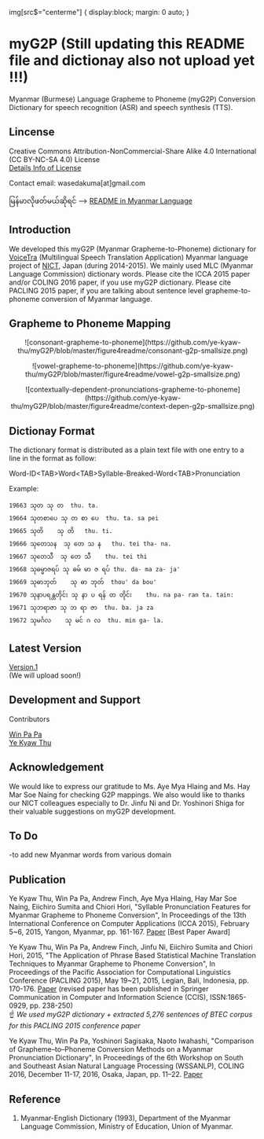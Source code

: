 img[src$="centerme"] {
  display:block;
  margin: 0 auto;
}

# myG2P (Still updating this README file and dictionay also not upload yet !!!)
Myanmar (Burmese) Language Grapheme to Phoneme (myG2P) Conversion Dictionary for speech recognition (ASR) and speech synthesis (TTS).  

## Lincense
Creative Commons Attribution-NonCommercial-Share Alike 4.0 International (CC BY-NC-SA 4.0) License  
[Details Info of License](https://creativecommons.org/licenses/by-nc-sa/4.0/)

Contact email: wasedakuma[at]gmail.com

မြန်မာလိုဖတ်မယ်ဆိုရင် --> [README in Myanmar Language](https://github.com/ye-kyaw-thu/myG2P/blob/master/README-Myanmar.md)

## Introduction  
We developed this myG2P (Myanmar Grapheme-to-Phoneme) dictionary for [VoiceTra](http://voicetra.nict.go.jp/en/index.html) (Multilingual Speech Translation Application) Myanmar language project of [NICT](http://www.nict.go.jp/en/), Japan (during 2014-2015). We mainly used MLC (Myanmar Language Commission) dictionary words. Please cite the ICCA 2015 paper and/or COLING 2016 paper, if you use myG2P dictionary. Please cite PACLING 2015 paper, if you are talking about sentence level grapheme-to-phoneme conversion of Myanmar language.  

## Grapheme to Phoneme Mapping  
<p align="center">
![consonant-grapheme-to-phoneme](https://github.com/ye-kyaw-thu/myG2P/blob/master/figure4readme/consonant-g2p-smallsize.png)
</p>

<p align="center">
![vowel-grapheme-to-phoneme](https://github.com/ye-kyaw-thu/myG2P/blob/master/figure4readme/vowel-g2p-smallsize.png)
</p>

<p align="center">
![contextually-dependent-pronunciations-grapheme-to-phoneme](https://github.com/ye-kyaw-thu/myG2P/blob/master/figure4readme/context-depen-g2p-smallsize.png)
</p>

<!-- <img src="https://github.com/ye-kyaw-thu/myG2P/blob/master/figure4readme/context-depen-p.png" width="450" height="220" /> -->


## Dictionay Format  
The dictionary format is distributed as a plain text file with one entry to a line in the format as follow:  

  Word-ID\<TAB\>Word\<TAB\>Syllable-Breaked-Word\<TAB\>Pronunciation 

  Example:  
  ```
  19663 သုတ သု တ  thu. ta.  
  19664	သုတစာပေ	သု တ စာ ပေ	thu. ta. sa pei  
  19665	သုတိ	သု တိ	thu. ti.  
  19666	သုတေသန	သု တေ သ န	thu. tei tha- na.  
  19667	သုတေသီ	သု တေ သီ	thu. tei thi  
  19668	သုဓမ္မာဇရပ်	သု ဓမ် မာ ဇ ရပ်	thu. da- ma za- ja'  
  19669	သုဓာဘုတ်	သု ဓာ ဘုတ်	thou' da bou'  
  19670	သုနာပရန္တတိုင်း	သု နာ ပ ရန် တ တိုင်း	thu. na pa- ran ta. tain:  
  19671	သုဘရာဇာ	သု ဘ ရာ ဇာ	thu. ba. ja za  
  19672	သုမင်္ဂလ	သု မင် ဂ လ	thu. min ga- la.  
  ```  
  
## Latest Version  
[Version.1]()  
(We will upload soon!)

## Development and Support

Contributors
  
[Win Pa Pa](https://sites.google.com/site/winpapaucsy/)   
[Ye Kyaw Thu](https://sites.google.com/site/yekyawthunlp/)   

## Acknowledgement
We would like to express our gratitude to Ms. Aye Mya Hlaing and Ms. Hay Mar Soe Naing for checking G2P mappings. We also would like to thanks our NICT colleagues especially to Dr. Jinfu Ni and Dr. Yoshinori Shiga for their valuable suggestions on myG2P development.

## To Do
-to add new Myanmar words from various domain

## Publication

Ye Kyaw Thu, Win Pa Pa, Andrew Finch, Aye Mya Hlaing, Hay Mar Soe Naing, Eiichiro Sumita and Chiori Hori, "Syllable Pronunciation Features for Myanmar Grapheme to Phoneme Conversion", In Proceedings of the 13th International Conference on Computer Applications (ICCA 2015), February 5~6, 2015, Yangon, Myanmar, pp. 161-167. [Paper](https://github.com/ye-kyaw-thu/myG2P/blob/master/reference/g2p-revised-ICCA2015.pdf) [Best Paper Award]

Ye Kyaw Thu, Win Pa Pa, Andrew Finch, Jinfu Ni, Eiichiro Sumita and Chiori Hori, 2015, "The Application of Phrase Based Statistical Machine Translation Techniques to Myanmar Grapheme to Phoneme Conversion", In Proceedings of the Pacific Association for Computational Linguistics Conference (PACLING 2015), May 19~21, 2015, Legian, Bali, Indonesia, pp. 170-176. [Paper](https://github.com/ye-kyaw-thu/myG2P/blob/master/reference/myg2p-PACLING2015.pdf) (revised paper has been published in Springer Communication in Computer and Information Science (CCIS), ISSN:1865-0929, pp. 238-250)  
☝️ _We used myG2P dictionary + extracted 5,276 sentences of BTEC corpus for this PACLING 2015 conference paper_

Ye Kyaw Thu, Win Pa Pa, Yoshinori Sagisaka, Naoto Iwahashi, "Comparison of Grapheme–to–Phoneme Conversion Methods on a Myanmar Pronunciation Dictionary", In Proceedings of the 6th Workshop on South and Southeast Asian Natural Language Processing (WSSANLP), COLING 2016, December 11-17, 2016, Osaka, Japan, pp. 11–22. [Paper](https://github.com/ye-kyaw-thu/myG2P/blob/master/reference/G2P4Myanmar_WSSANLP_COLING2016.pdf)  

## Reference
1. Myanmar-English Dictionary (1993), Department of the Myanmar Language Commission, Ministry of Education, Union of Myanmar.
